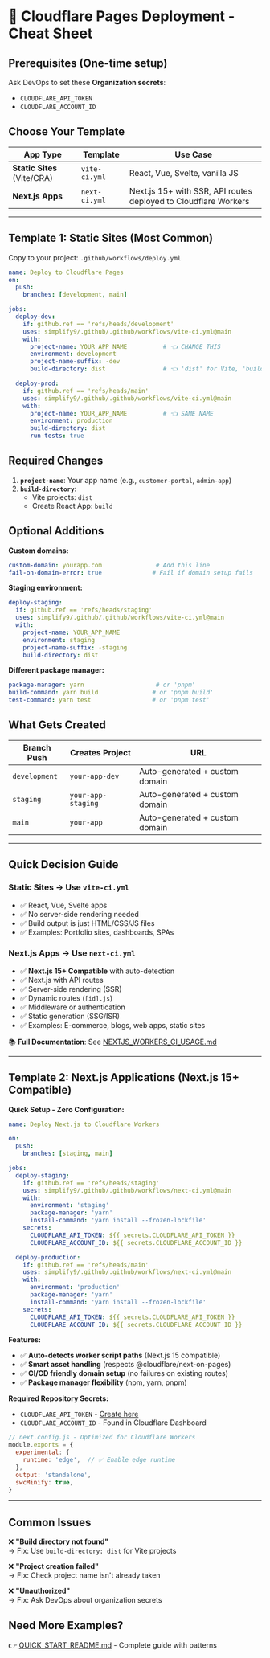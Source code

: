 # 🚀 Cloudflare Pages Deployment - Cheat Sheet

## **Prerequisites (One-time setup)**
Ask DevOps to set these **Organization secrets**:
- `CLOUDFLARE_API_TOKEN`
- `CLOUDFLARE_ACCOUNT_ID`

## **Choose Your Template**

| App Type | Template | Use Case |
|----------|----------|----------|
| **Static Sites** (Vite/CRA) | `vite-ci.yml` | React, Vue, Svelte, vanilla JS |
| **Next.js Apps** | `next-ci.yml` | Next.js 15+ with SSR, API routes deployed to Cloudflare Workers |

---

## **Template 1: Static Sites (Most Common)**
Copy to your project: `.github/workflows/deploy.yml`

```yaml
name: Deploy to Cloudflare Pages
on:
  push:
    branches: [development, main]

jobs:
  deploy-dev:
    if: github.ref == 'refs/heads/development'
    uses: simplify9/.github/.github/workflows/vite-ci.yml@main
    with:
      project-name: YOUR_APP_NAME          # 👈 CHANGE THIS
      environment: development
      project-name-suffix: -dev
      build-directory: dist                # 👈 'dist' for Vite, 'build' for CRA

  deploy-prod:
    if: github.ref == 'refs/heads/main'
    uses: simplify9/.github/.github/workflows/vite-ci.yml@main
    with:
      project-name: YOUR_APP_NAME          # 👈 SAME NAME
      environment: production
      build-directory: dist
      run-tests: true
```

## **Required Changes**
1. **`project-name`**: Your app name (e.g., `customer-portal`, `admin-app`)
2. **`build-directory`**: 
   - Vite projects: `dist`
   - Create React App: `build`

## **Optional Additions**

**Custom domains:**
```yaml
custom-domain: yourapp.com               # Add this line
fail-on-domain-error: true              # Fail if domain setup fails
```

**Staging environment:**
```yaml
deploy-staging:
  if: github.ref == 'refs/heads/staging'
  uses: simplify9/.github/.github/workflows/vite-ci.yml@main
  with:
    project-name: YOUR_APP_NAME
    environment: staging
    project-name-suffix: -staging
    build-directory: dist
```

**Different package manager:**
```yaml
package-manager: yarn                    # or 'pnpm'
build-command: yarn build               # or 'pnpm build'
test-command: yarn test                 # or 'pnpm test'
```

## **What Gets Created**

| Branch Push | Creates Project | URL |
|-------------|----------------|-----|
| `development` | `your-app-dev` | Auto-generated + custom domain |
| `staging` | `your-app-staging` | Auto-generated + custom domain |
| `main` | `your-app` | Auto-generated + custom domain |

---

## **Quick Decision Guide**

### **Static Sites** → Use `vite-ci.yml`
- ✅ React, Vue, Svelte apps
- ✅ No server-side rendering needed
- ✅ Build output is just HTML/CSS/JS files
- ✅ Examples: Portfolio sites, dashboards, SPAs

### **Next.js Apps** → Use `next-ci.yml`
- ✅ **Next.js 15+ Compatible** with auto-detection
- ✅ Next.js with API routes
- ✅ Server-side rendering (SSR)
- ✅ Dynamic routes (`[id].js`)
- ✅ Middleware or authentication
- ✅ Static generation (SSG/ISR)
- ✅ Examples: E-commerce, blogs, web apps, static sites

📚 **Full Documentation**: See [NEXTJS_WORKERS_CI_USAGE.md](NEXTJS_WORKERS_CI_USAGE.md)

---

## **Template 2: Next.js Applications (Next.js 15+ Compatible)**

**Quick Setup - Zero Configuration:**
```yaml
name: Deploy Next.js to Cloudflare Workers

on:
  push:
    branches: [staging, main]

jobs:
  deploy-staging:
    if: github.ref == 'refs/heads/staging'
    uses: simplify9/.github/.github/workflows/next-ci.yml@main
    with:
      environment: 'staging'
      package-manager: 'yarn'
      install-command: 'yarn install --frozen-lockfile'
    secrets:
      CLOUDFLARE_API_TOKEN: ${{ secrets.CLOUDFLARE_API_TOKEN }}
      CLOUDFLARE_ACCOUNT_ID: ${{ secrets.CLOUDFLARE_ACCOUNT_ID }}

  deploy-production:
    if: github.ref == 'refs/heads/main'
    uses: simplify9/.github/.github/workflows/next-ci.yml@main
    with:
      environment: 'production'
      package-manager: 'yarn'
      install-command: 'yarn install --frozen-lockfile'
    secrets:
      CLOUDFLARE_API_TOKEN: ${{ secrets.CLOUDFLARE_API_TOKEN }}
      CLOUDFLARE_ACCOUNT_ID: ${{ secrets.CLOUDFLARE_ACCOUNT_ID }}
```

**Features:**
- ✅ **Auto-detects worker script paths** (Next.js 15 compatible)
- ✅ **Smart asset handling** (respects @cloudflare/next-on-pages)
- ✅ **CI/CD friendly domain setup** (no failures on existing routes)
- ✅ **Package manager flexibility** (npm, yarn, pnpm)

**Required Repository Secrets:**
- `CLOUDFLARE_API_TOKEN` - [Create here](https://dash.cloudflare.com/profile/api-tokens)
- `CLOUDFLARE_ACCOUNT_ID` - Found in Cloudflare Dashboard
```javascript
// next.config.js - Optimized for Cloudflare Workers
module.exports = {
  experimental: {
    runtime: 'edge',  // ✅ Enable edge runtime
  },
  output: 'standalone',
  swcMinify: true,
}
```

---

## **Common Issues**

❌ **"Build directory not found"**  
→ Fix: Use `build-directory: dist` for Vite projects

❌ **"Project creation failed"**  
→ Fix: Check project name isn't already taken

❌ **"Unauthorized"**  
→ Fix: Ask DevOps about organization secrets

## **Need More Examples?**
👉 [QUICK_START_README.md](./QUICK_START_README.md) - Complete guide with patterns
